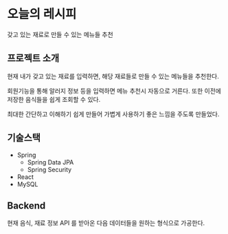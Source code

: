 # 오늘의 레시피
갖고 있는 재료로 만들 수 있는 메뉴들 추천

## 프로젝트 소개
현재 내가 갖고 있는 재료를 입력하면, 해당 재료들로 만들 수 있는 메뉴들을 추천한다.

회원기능을 통해 알러지 정보 등을 입력하면 메뉴 추천시 자동으로 거른다. 또한 이전에 저장한 음식들을
쉽게 조회할 수 있다.

최대한 간단하고 이해하기 쉽게 만들어 가볍게 사용하기 좋은 느낌을 주도록 만들었다. 

## 기술스택

- Spring
  - Spring Data JPA
  - Spring Security
- React
- MySQL

## Backend
현재 음식, 재료 정보 API 를 받아온 다음 데이터들을 원하는 형식으로 가공한다.

